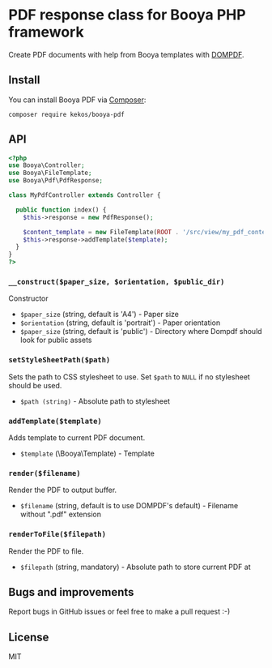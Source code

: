 # PDF response class for Booya PHP framework

Create PDF documents with help from Booya templates with [DOMPDF](http://dompdf.github.io/).

## Install

You can install Booya PDF via [Composer](http://getcomposer.org/):

```
composer require kekos/booya-pdf
```

## API

```PHP
<?php
use Booya\Controller;
use Booya\FileTemplate;
use Booya\Pdf\PdfResponse;

class MyPdfController extends Controller {

  public function index() {
    $this->response = new PdfResponse();

    $content_template = new FileTemplate(ROOT . '/src/view/my_pdf_content');
    $this->response->addTemplate($template);
  }
}
?>
```

### `__construct($paper_size, $orientation, $public_dir)`

Constructor

- `$paper_size` (string, default is 'A4') - Paper size
- `$orientation` (string, default is 'portrait') - Paper orientation
- `$paper_size` (string, default is 'public') - Directory where Dompdf should look for public assets

### `setStyleSheetPath($path)`

Sets the path to CSS stylesheet to use. Set `$path` to `NULL` if no stylesheet
should be used.

- `$path (string)` - Absolute path to stylesheet

### `addTemplate($template)`

Adds template to current PDF document.

- `$template` (\Booya\Template) - Template

### `render($filename)`

Render the PDF to output buffer.

- `$filename` (string, default is to use DOMPDF's default) - Filename without ".pdf" extension

### `renderToFile($filepath)`

Render the PDF to file.

- `$filepath` (string, mandatory) - Absolute path to store current PDF at

## Bugs and improvements

Report bugs in GitHub issues or feel free to make a pull request :-)

## License

MIT